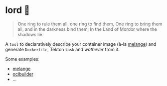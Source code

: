 # lord 💍

> One ring to rule them all, one ring to find them, One ring to bring
> them all, and in the darkness bind them; In the Land of Mordor where
> the shadows lie.

A `tool` to declaratively describe your container image (à-la
[melange][]) and generate `Dockerfile`, Tekton `task` and *wathever*
from it.



Some examples:
- [melange][]
- [ocibuilder](https://ocibuilder.github.io/docs/examples/go-spec/)
- …

[melange]: https://github.com/chainguard-dev/melange
